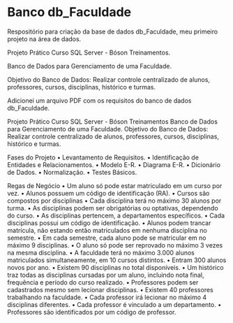 # Banco db_Faculdade

Respositório para criação da base de dados db_Faculdade, meu primeiro projeto na área de dados.

Projeto Prático Curso SQL Server - Bóson Treinamentos.

Banco de Dados para Gerenciamento de uma Faculdade.

Objetivo do Banco de Dados: Realizar controle centralizado de alunos, professores, cursos, disciplinas, histórico e turmas.

Adicionei um arquivo PDF com os requisitos do banco de dados db_Faculdade.

Projeto Prático Curso SQL Server - Bóson Treinamentos 
Banco de Dados para Gerenciamento de uma Faculdade. 
Objetivo do Banco de Dados: 
Realizar controle centralizado de alunos, professores, cursos, disciplinas, 
histórico e turmas. 

Fases do Projeto 
• Levantamento de Requisitos.
• Identificação de Entidades e Relacionamentos.
• Modelo E-R.
• Diagrama E-R.
• Dicionário de Dados.
• Normalização.
• Testes Básicos.

Regas de Negócio
• Um aluno só pode estar matriculado em um curso por vez.
• Alunos possuem um código de identificação (RA).
• Cursos são compostos por disciplinas
• Cada disciplina terá no máximo 30 alunos por turma.
• As disciplinas podem ser obrigatórias ou optativas, dependendo do curso.
• As disciplinas pertencem, a departamentos específicos.
• Cada disciplinas possui um código de identificação.
• Alunos podem trancar matrícula, não estando então matriculados em 
nenhuma disciplina no semestre.
• Em cada semestre, cada aluno pode se matricular em no máximo 9 
disciplinas.
• O aluno só pode ser reprovado no máximo 3 vezes na mesma disciplina.
• A faculdade terá no máximo 3.000 alunos matriculados simultaneamente, 
em 10 cursos distintos.
• Entram 300 alunos novos por ano.
• Existem 90 disciplinas no total disponíveis.
• Um histórico traz todas as disciplinas cursadas por um aluno, incluindo nota 
final, frequência e período do curso realizado.
• Professores podem ser cadastrados mesmo sem lecionar disciplinas.
• Existem 40 professores trabalhando na faculdade.
• Cada professor irá lecionar no máximo 4 disciplinas diferentes.
• Cada professor é vinculado a um departamento.
• Professores são identificados por um código de professor.
